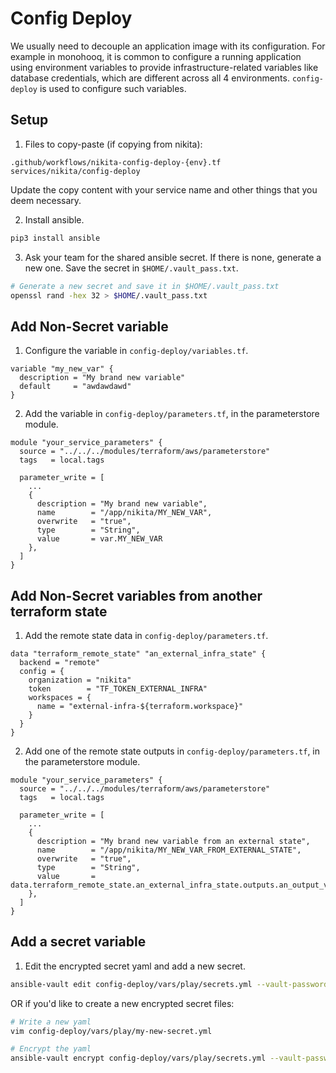 # Config Deploy

We usually need to decouple an application image with its configuration. For example in monohooq, it is common to configure a running application using environment variables to provide infrastructure-related variables like database credentials, which are different across all 4 environments. `config-deploy` is used to configure such variables.

## Setup

1. Files to copy-paste (if copying from nikita):
```
.github/workflows/nikita-config-deploy-{env}.tf
services/nikita/config-deploy
```

Update the copy content with your service name and other things that you deem necessary.

2. Install ansible.
```sh
pip3 install ansible
```

3. Ask your team for the shared ansible secret. If there is none, generate a new one. Save the secret in `$HOME/.vault_pass.txt`.
```sh
# Generate a new secret and save it in $HOME/.vault_pass.txt
openssl rand -hex 32 > $HOME/.vault_pass.txt
```

## Add Non-Secret variable

1. Configure the variable in `config-deploy/variables.tf`.
```hcl
variable "my_new_var" {
  description = "My brand new variable"
  default     = "awdawdawd"
}
```

2. Add the variable in `config-deploy/parameters.tf`, in the parameterstore module.

```hcl
module "your_service_parameters" {
  source = "../../../modules/terraform/aws/parameterstore"
  tags   = local.tags

  parameter_write = [
    ...
    {
      description = "My brand new variable",
      name        = "/app/nikita/MY_NEW_VAR",
      overwrite   = "true",
      type        = "String",
      value       = var.MY_NEW_VAR
    },
  ]
}
```

## Add Non-Secret variables from another terraform state

1. Add the remote state data in `config-deploy/parameters.tf`.

```hcl
data "terraform_remote_state" "an_external_infra_state" {
  backend = "remote"
  config = {
    organization = "nikita"
    token        = "TF_TOKEN_EXTERNAL_INFRA"
    workspaces = {
      name = "external-infra-${terraform.workspace}"
    }
  }
}
```

2. Add one of the remote state outputs in `config-deploy/parameters.tf`, in the parameterstore module.

```hcl
module "your_service_parameters" {
  source = "../../../modules/terraform/aws/parameterstore"
  tags   = local.tags

  parameter_write = [
    ...
    {
      description = "My brand new variable from an external state",
      name        = "/app/nikita/MY_NEW_VAR_FROM_EXTERNAL_STATE",
      overwrite   = "true",
      type        = "String",
      value       = data.terraform_remote_state.an_external_infra_state.outputs.an_output_variable
    },
  ]
}
```

## Add a secret variable

1. Edit the encrypted secret yaml and add a new secret.

```sh
ansible-vault edit config-deploy/vars/play/secrets.yml --vault-password-file $HOME/.vault_pass.txt
```

OR if you'd like to create a new encrypted secret files:

```sh
# Write a new yaml
vim config-deploy/vars/play/my-new-secret.yml

# Encrypt the yaml
ansible-vault encrypt config-deploy/vars/play/secrets.yml --vault-password-file $HOME/.vault_pass.txt
```
